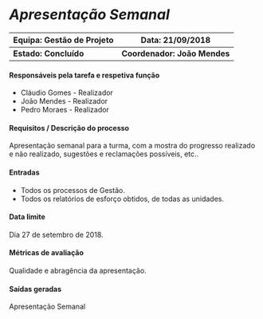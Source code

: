 # **_Apresentação Semanal_**

| Equipa: Gestão de Projeto | Data: 21/09/2018
| ------ | ------ |
| **Estado: Concluído** |  **Coordenador: João Mendes**|

#### **Responsáveis pela tarefa e respetiva função**
  * Cláudio Gomes - Realizador
  * João Mendes - Realizador
  * Pedro Moraes - Realizador

#### **Requisitos / Descrição do processo**
Apresentação semanal para a turma, com a mostra do progresso realizado e não realizado, sugestões e reclamações possíveis, etc..

#### **Entradas**
* Todos os processos de Gestão.
* Todos os relatórios de esforço obtidos, de todas as unidades.

#### **Data limite**
Dia 27 de setembro de 2018.

#### **Métricas de avaliação**
Qualidade e abragência da apresentação.

#### **Saídas geradas**
Apresentação Semanal
